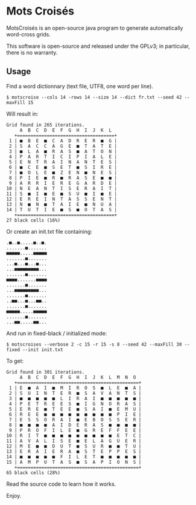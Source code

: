 # Mots Croisés

MotsCroisés is an open-source java program to generate automatically
word-cross grids.

This software is open-source and released under the GPLv3;
in particular, there is no warranty.

## Usage

Find a word dictionnary (text file, UTF8, one word per line).

	$ motscroise --cols 14 -rows 14 --size 14 --dict fr.txt --seed 42 --maxFill 15

Will result in:

	Grid found in 265 iterations.
	     A  B  C  D  E  F  G  H  I  J  K  L 
	   +====================================+
	 1 | ■  B  E  ■  C  A  D  R  E  R  ■  G |
	 2 | S  A  C  C  A  G  E  ■  T  A  T  E |
	 3 | ■  L  A  ■  R  A  S  ■  A  T  O  N |
	 4 | P  A  R  T  I  C  I  P  I  A  L  E |
	 5 | E  N  T  R  A  I  N  A  N  T  E  S |
	 6 | ■  C  E  ■  S  E  T  ■  S  I  R  E |
	 7 | ■  O  L  E  ■  Z  E  N  ■  N  E  S |
	 8 | P  I  E  ■  R  ■  R  A  S  E  ■  ■ |
	 9 | A  R  R  I  E  R  E  G  A  R  D  E |
	10 | N  E  A  N  T  I  S  E  R  A  I  T |
	11 | S  ■  I  ■  E  ■  S  U  ■  I  ■  E |
	12 | E  R  E  I  N  T  A  S  S  E  N  T |
	13 | N  ■  N  ■  T  A  I  E  ■  N  U  A |
	14 | T  U  T  I  E  ■  S  ■  O  T  A  S |
	   +====================================+
	27 black cells (16%)

Or create an init.txt file containing:

	.■..■.....■..■.
	.......■.......
	■■■■■.....■■■■■
	.......■.......
	...■...■...■...
	...■■■■■■■■■...
	.......■.......
	■■■■.......■■■■
	.......■.......
	...■■■■■■■■■...
	.......■.......
	..■■...■...■■..
	.......■.......
	■■■■■.....■■■■■
	.......■.......
	...■■.....■■...

And run in fixed-black / initialized mode:

	$ motscroises --verbose 2 -c 15 -r 15 -s 8 --seed 42 --maxFill 30 --fixed --init init.txt

To get:

	Grid found in 301 iterations.
	     A  B  C  D  E  F  G  H  I  J  K  L  M  N  O
	   +=============================================+
	 1 | E  ■  A  I  ■  M  I  R  O  S  ■  L  E  ■  A |
	 2 | S  U  I  N  T  E  R  ■  S  A  V  A  N  T  S |
	 3 | ■  ■  ■  ■  ■  L  I  R  A  I  ■  ■  ■  ■  ■ |
	 4 | P  E  T  R  E  E  S  ■  I  G  N  O  R  A  S |
	 5 | E  R  E  ■  T  E  E  ■  S  A  I  ■  E  M  U |
	 6 | R  E  E  ■  ■  ■  ■  ■  ■  ■  ■  ■  P  I  E |
	 7 | E  S  S  O  R  A  I  ■  E  B  O  S  S  E  R |
	 8 | ■  ■  ■  ■  A  I  D  E  R  A  S  ■  ■  ■  ■ |
	 9 | P  R  O  F  I  L  E  ■  G  R  E  F  F  E  E |
	10 | R  I  T  ■  ■  ■  ■  ■  ■  ■  ■  ■  E  T  C |
	11 | A  V  A  L  I  S  E  ■  E  L  A  G  U  E  R |
	12 | M  E  ■  ■  D  U  T  ■  S  U  R  ■  ■  T  U |
	13 | E  R  A  I  E  R  A  ■  S  T  E  P  P  E  S |
	14 | ■  ■  ■  ■  ■  F  I  L  E  T  ■  ■  ■  ■  ■ |
	15 | A  M  P  U  T  A  S  ■  S  A  P  I  O  N  S |
	   +=============================================+
	65 black cells (28%)

Read the source code to learn how it works.

Enjoy.
